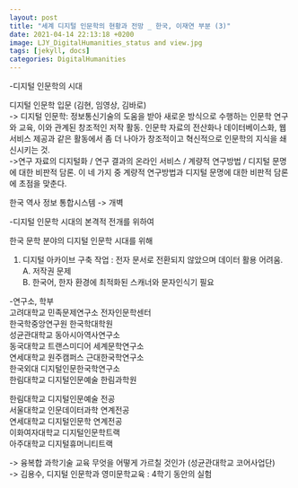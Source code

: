 ```yaml
---
layout: post
title: "세계 디지털 인문학의 현황과 전망 _ 한국, 이재연 부분 (3)"
date: 2021-04-14 22:13:18 +0200
image: LJY_DigitalHumanities_status and view.jpg
tags: [jekyll, docs]
categories: DigitalHumanities
---
```

-디지털 인문학의 시대  

디지털 인문학 입문 (김현, 임영상, 김바로)  
-> 디지털 인문학: 정보통신기술의 도움을 받아 새로운 방식으로 수행하는 인문학 연구와 교육, 이와 관계된 창조적인 저작 활동. 인문학 자료의 전산화나 데이터베이스화, 웹 서비스 제공과 같은 활동에서 좀 더 나아가 창조적이고 혁신적으로 인문학의 지식을 쇄신시키는 것.  
->연구 자료의 디지털화 / 연구 결과의 온라인 서비스 / 계량적 연구방법 / 디지털 문명에 대한 비판적 담론. 이 네 가지 중 계량적 연구방법과 디지털 문명에 대한 비판적 담론에 초점을 맞춘다.  


한국 역사 정보 통합시스템 -> 개벽  



-디지털 인문학 시대의 본격적 전개를 위하여  


한국 문학 분야의 디지털 인문학 시대를 위해  
1.	디지털 아카이브 구축 작업 : 전자 문서로 전환되지 않았으며 데이터 활용 어려움.  
  A.	저작권 문제   
  B.	한국어, 한자 환경에 최적화된 스캐너와 문자인식기 필요  
  
  
-연구소, 학부  
고려대학교 민족문제연구소 전자인문학센터  
한국학중앙연구원 한국학대학원  
성균관대학교 동아시아역사연구소  
동국대학교 트랜스미디어 세계문학연구소  
연세대학교 원주캠퍼스 근대한국학연구소  
한국외대 디지털인문한국학연구소  
한림대학교 디지털인문예술 한림과학원 

한림대학교 디지털인문예술 전공  
서울대학교 인문데이터과학 연계전공  
연세대학교 디지털인문학 연계전공  
이화여자대학교 디지털인문학트랙  
아주대학교 디지털휴머니티트랙  

-> 융복합 과학기술 교육 무엇을 어떻게 가르칠 것인가 (성균관대학교 코어사업단)  
-> 김용수, 디지털 인문학과 영미문학교육 : 4학기 동안의 실험
